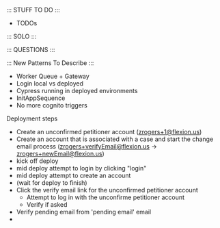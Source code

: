 ::: STUFF TO DO :::
- TODOs


::: SOLO :::

::: QUESTIONS :::


::: New Patterns To Describe :::
- Worker Queue + Gateway
- Login local vs deployed
- Cypress running in deployed environments
- InitAppSequence
- No more cognito triggers



Deployment steps
- Create an unconfirmed petitioner account (zrogers+1@flexion.us)
- Create an account that is associated with a case and start the change email process (zrogers+verifyEmail@flexion.us -> zrogers+newEmail@flexion.us)
- kick off deploy
- mid deploy attempt to login by clicking "login"
- mid deploy attempt to create an account
- (wait for deploy to finish)
- Click the verify email link for the unconfirmed petitioner account
  - Attempt to log in with the unconfirme petitioner account
  - Verify if asked
- Verify pending email from 'pending email' email
- 